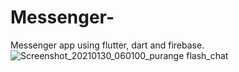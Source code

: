 # Messenger-
Messenger app using flutter, dart and firebase.
![Screenshot_20210130_060100_purange flash_chat](https://user-images.githubusercontent.com/59020445/106331927-bc759f00-62c0-11eb-8495-3dbcbc040338.jpg)
